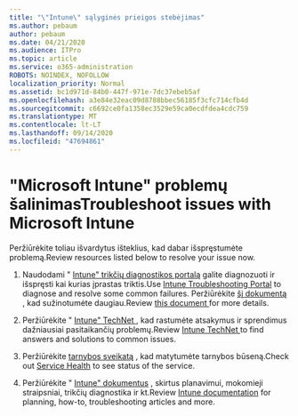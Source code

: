 ```yaml
---
title: "\"Intune\" sąlyginės prieigos stebėjimas"
ms.author: pebaum
author: pebaum
ms.date: 04/21/2020
ms.audience: ITPro
ms.topic: article
ms.service: o365-administration
ROBOTS: NOINDEX, NOFOLLOW
localization_priority: Normal
ms.assetid: bc1d971d-84b0-447f-971e-7dc37ebeb5af
ms.openlocfilehash: a3e84e32eac09d8788bbec56185f3cfc714cfb4d
ms.sourcegitcommit: c6692ce0fa1358ec3529e59ca0ecdfdea4cdc759
ms.translationtype: MT
ms.contentlocale: lt-LT
ms.lasthandoff: 09/14/2020
ms.locfileid: "47694861"
---
```

# <a name="troubleshoot-issues-with-microsoft-intune"></a><span data-ttu-id="0ea0f-102">"Microsoft Intune" problemų šalinimas</span><span class="sxs-lookup"><span data-stu-id="0ea0f-102">Troubleshoot issues with Microsoft Intune</span></span>

<span data-ttu-id="0ea0f-103">Peržiūrėkite toliau išvardytus išteklius, kad dabar išspręstumėte problemą.</span><span class="sxs-lookup"><span data-stu-id="0ea0f-103">Review resources listed below to resolve your issue now.</span></span>
  
1. <span data-ttu-id="0ea0f-104">Naudodami " [Intune" trikčių diagnostikos portalą](https://devicemanagement.microsoft.com/#blade/Microsoft_Intune_DeviceSettings/TroubleshootBlade) galite diagnozuoti ir išspręsti kai kurias įprastas triktis.</span><span class="sxs-lookup"><span data-stu-id="0ea0f-104">Use [Intune Troubleshooting Portal](https://devicemanagement.microsoft.com/#blade/Microsoft_Intune_DeviceSettings/TroubleshootBlade) to diagnose and resolve some common failures.</span></span> <span data-ttu-id="0ea0f-105">Peržiūrėkite [šį dokumentą ](https://docs.microsoft.com/intune/help-desk-operators), kad sužinotumėte daugiau.</span><span class="sxs-lookup"><span data-stu-id="0ea0f-105">Review [this document ](https://docs.microsoft.com/intune/help-desk-operators)for more details.</span></span>
    
2. <span data-ttu-id="0ea0f-106">Peržiūrėkite " [Intune" TechNet ](https://social.technet.microsoft.com/forums/home?forum=microsoftintuneprod), kad rastumėte atsakymus ir sprendimus dažniausiai pasitaikančių problemų.</span><span class="sxs-lookup"><span data-stu-id="0ea0f-106">Review [Intune TechNet ](https://social.technet.microsoft.com/forums/home?forum=microsoftintuneprod)to find answers and solutions to common issues.</span></span>
    
3. <span data-ttu-id="0ea0f-107">Peržiūrėkite [tarnybos sveikatą](https://portal.office.com/AdminPortal/Home#/servicehealth) , kad matytumėte tarnybos būseną.</span><span class="sxs-lookup"><span data-stu-id="0ea0f-107">Check out [Service Health](https://portal.office.com/AdminPortal/Home#/servicehealth) to see status of the service.</span></span> 
    
4. <span data-ttu-id="0ea0f-108">Peržiūrėkite " [Intune" dokumentus](https://docs.microsoft.com/intune/) , skirtus planavimui, mokomieji straipsniai, trikčių diagnostika ir kt.</span><span class="sxs-lookup"><span data-stu-id="0ea0f-108">Review [Intune documentation](https://docs.microsoft.com/intune/) for planning, how-to, troubleshooting articles and more.</span></span> 
    


